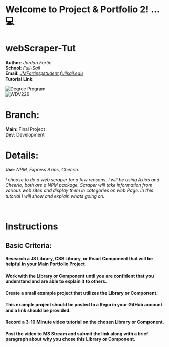 # Welcome to Project & Portfolio 2! ... 💻
# webScraper-Tut





**Author**: *Jordan Fortin*  <br>
**School**: *Full-Sail* <br>
**Email**: *JMFortin@student.fullsail.edu* <br>
**Tutorial Link**: <br>



![Degree Program](https://img.shields.io/badge/Degree-Web%20Development-orange?logo=gnometerminal)
<br>
![WDV229](https://img.shields.io/badge/Class-Project%20and%20Portfolio%20II-orange?logo=react)

# Branch:

**Main**: Final Project <br>
**Dev**: Development<br>


# Details:

**Use**: *NPM, Express Axios, Cheerio.*

*I choose to do a web scraper for a few reasons. I will be using Axios and Cheerio, both are a NPM package.
Scraper will take information from various web sites and display them in categories on web Page. In this tutorial
I will show and explain whats going on.*


<br>

# Instructions   

## Basic Criteria:
#### Research a JS Library, CSS Library, or React Component that will be helpful in your Main Portfolio Project.
#### Work with the Library or Component until you are confident that you understand and are able to explain it to others.
#### Create a small example project that utilizes the Library or Component.
#### This example project should be posted to a Repo in your GitHub account and a link should be provided.
#### Record a 3-10 Minute video tutorial on the chosen Library or Component.
#### Post the video to MS Stream and submit the link along with a brief paragraph about why you chose this Library or Component.

